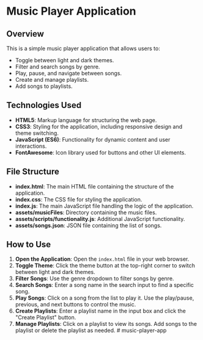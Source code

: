 # Music Player Application

## Overview

This is a simple music player application that allows users to:
- Toggle between light and dark themes.
- Filter and search songs by genre.
- Play, pause, and navigate between songs.
- Create and manage playlists.
- Add songs to playlists.

## Technologies Used

- **HTML5**: Markup language for structuring the web page.
- **CSS3**: Styling for the application, including responsive design and theme switching.
- **JavaScript (ES6)**: Functionality for dynamic content and user interactions.
- **FontAwesome**: Icon library used for buttons and other UI elements.

## File Structure

- **index.html**: The main HTML file containing the structure of the application.
- **index.css**: The CSS file for styling the application.
- **index.js**: The main JavaScript file handling the logic of the application.
- **assets/musicFiles**: Directory containing the music files.
- **assets/scripts/functionality.js**: Additional JavaScript functionality.
- **assets/songs.json**: JSON file containing the list of songs.

## How to Use

1. **Open the Application**: Open the `index.html` file in your web browser.
2. **Toggle Theme**: Click the theme button at the top-right corner to switch between light and dark themes.
3. **Filter Songs**: Use the genre dropdown to filter songs by genre.
4. **Search Songs**: Enter a song name in the search input to find a specific song.
5. **Play Songs**: Click on a song from the list to play it. Use the play/pause, previous, and next buttons to control the music.
6. **Create Playlists**: Enter a playlist name in the input box and click the "Create Playlist" button.
7. **Manage Playlists**: Click on a playlist to view its songs. Add songs to the playlist or delete the playlist as needed.
#   m u s i c - p l a y e r - a p p  
 